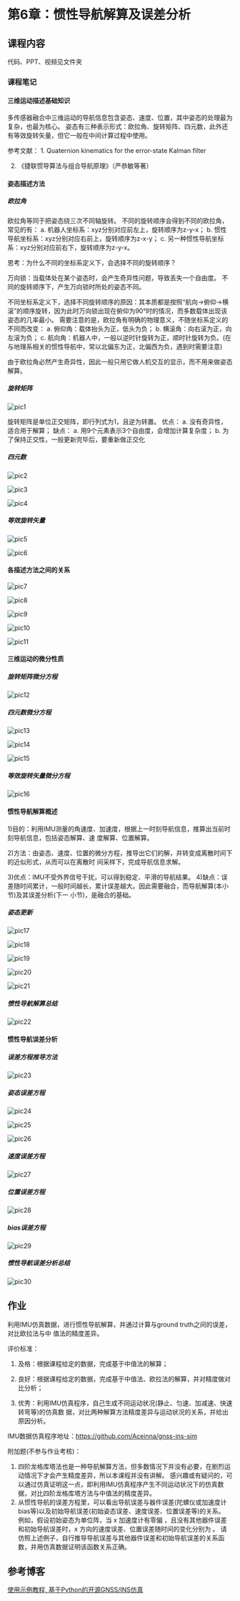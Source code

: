 # 第6章：惯性导航解算及误差分析

## 课程内容

代码、PPT、视频见文件夹

### 课程笔记

#### 三维运动描述基础知识

多传感器融合中三维运动的导航信息包含姿态、速度、位置，其中姿态的处理最为复杂，也最为核心。
姿态有三种表示形式：欧拉角、旋转矩阵、四元数，此外还有等效旋转矢量，但它一般在中间计算过程中使用。

参考文献： 1. Quaternion kinematics for the error-state Kalman filter 

2. 《捷联惯导算法与组合导航原理》（严恭敏等著）

#### 姿态描述方法

##### 欧拉角

欧拉角等同于把姿态绕三次不同轴旋转。
不同的旋转顺序会得到不同的欧拉角，常见的有：
a. 机器人坐标系：xyz分别对应前左上，旋转顺序为z-y-x；
b. 惯性导航坐标系：xyz分别对应右前上，旋转顺序为z-x-y；
c. 另一种惯性导航坐标系：xyz分别对应前右下，旋转顺序为z-y-x。

思考：为什么不同的坐标系定义下，会选择不同的旋转顺序？

万向锁：当载体处在某个姿态时，会产生奇异性问题，导致丢失一个自由度。
不同的旋转顺序下，产生万向锁时所处的姿态不同。

不同坐标系定义下，选择不同旋转顺序的原因：其本质都是按照“航向->俯仰->横滚”的顺序旋转，因为此时万向锁出现在俯仰为90°时的情况，而多数载体出现该姿态的几率最小。
需要注意的是，欧拉角有明确的物理意义，不随坐标系定义的不同而改变：
a. 俯仰角：载体抬头为正，低头为负；
b. 横滚角：向右滚为正，向左滚为负；
c. 航向角：机器人中，一般以逆时针旋转为正，顺时针旋转为负。(在与地理系相关的惯性导航中，常以北偏东为正，北偏西为负，遇到时需要注意) 

由于欧拉角必然产生奇异性，因此一般只用它做人机交互的显示，而不用来做姿态解算。

##### 旋转矩阵

![pic1](.\PIC\pic1.jpg)

旋转矩阵是单位正交矩阵，即行列式为1，且逆为转置。
优点：
a. 没有奇异性，适合用于解算；
缺点：
a. 用9个元素表示3个自由度，会增加计算复杂度；
b. 为了保持正交性，一般更新完毕后，要重新做正交化

##### 四元数

![pic2](.\PIC\pic2.jpg)

![pic3](.\PIC\pic3.jpg)

![pic4](.\PIC\pic4.jpg)

##### 等效旋转矢量

![pic5](.\PIC\pic5.jpg)

![pic6](.\PIC\pic6.jpg)

#### 各描述方法之间的关系

![pic7](.\PIC\pic7.jpg)

![pic8](.\PIC\pic8.jpg)

![pic9](.\PIC\pic9.jpg)

![pic10](.\PIC\pic10.jpg)

![pic11](.\PIC\pic11.jpg)

#### 三维运动的微分性质

##### 旋转矩阵微分方程

![pic12](.\PIC\pic12.jpg)

##### 四元数微分方程

![pic13](.\PIC\pic13.jpg)

![pic14](.\PIC\pic14.jpg)

![pic15](.\PIC\pic15.jpg)

##### 等效旋转矢量微分方程

![pic16](.\PIC\pic16.jpg)

#### 惯性导航解算概述

1)目的：利用IMU测量的角速度、加速度，根据上一时刻导航信息，推算出当前时刻导航信息，包括姿态解算、速
度解算、位置解算。

2)方法：由姿态、速度、位置的微分方程，推导出它们的解，并转变成离散时间下的近似形式，从而可以在离散时
间采样下，完成导航信息求解。

3)优点：IMU不受外界信号干扰，可以得到稳定、平滑的导航结果。
4)缺点：误差随时间累计，一般时间越长，累计误差越大。因此需要融合，而导航解算(本小节)及其误差分析(下一
小节)，是融合的基础。

##### 姿态更新

![pic17](.\PIC\pic17.jpg)

![pic18](.\PIC\pic18.jpg)

![pic19](.\PIC\pic19.jpg)

![pic20](.\PIC\pic20.jpg)

![pic21](.\PIC\pic21.jpg)

##### 惯性导航解算总结

![pic22](.\PIC\pic22.jpg)

#### 惯性导航误差分析

##### 误差方程推导方法

![pic23](.\PIC\pic23.jpg)

##### 姿态误差方程

![pic24](.\PIC\pic24.jpg)

![pic25](.\PIC\pic25.jpg)

![pic26](.\PIC\pic26.jpg)

##### 速度误差方程

![pic27](.\PIC\pic27.jpg)

##### 位置误差方程

![pic28](.\PIC\pic28.jpg)

##### bias误差方程

![pic29](.\PIC\pic29.jpg)

##### 惯性导航误差分析总结

![pic30](.\PIC\pic30.jpg)

## 作业

利用IMU仿真数据，进行惯性导航解算，并通过计算与ground truth之间的误差，对比欧拉法与中 值法的精度差异。 

评价标准：

 1) 及格：根据课程给定的数据，完成基于中值法的解算；

 2) 良好：根据课程给定的数据，完成基于中值法、欧拉法的解算，并对精度做对比分析；

 3) 优秀：利用IMU仿真程序，自己生成不同运动状况(静止、匀速、加减速、快速转弯等)的仿真数 据，对比两种解算方法精度差异与运动状况的关系，并给出原因分析。

 IMU数据仿真程序地址：https://github.com/Aceinna/gnss-ins-sim



附加题(不参与作业考核)：
1. 四阶龙格库塔法也是一种导航解算方法，但多数情况下并没有必要，在剧烈运动情况下才会产生精度差异，所以本课程并没有讲解。
感兴趣或有疑问的，可以通过仿真证明这一点，即利用IMU仿真程序产生不同运动状况下的仿真数据，对比四阶龙格库塔方法与中值法的精度差异。
2. 从惯性导航的误差方程里，可以看出导航误差与器件误差(陀螺仪或加速度计bias等)以及初始导航误差(初始姿态误差、速度误差、位置误差等)的关系。
例如，假设初始姿态为单位阵，当 x 加速度计有零偏 ，且没有其他器件误差和初始导航误差时，x 方向的速度误差、位置误差随时间的变化分别为 。
请仿照上述例子，自行推导导航误差与其他器件误差和初始导航误差的关系函数，并用仿真数据证明该函数关系正确。

## 参考博客

[使用示例教程, 基于Python的开源GNSS/INS仿真](https://zhuanlan.zhihu.com/p/41976280)

